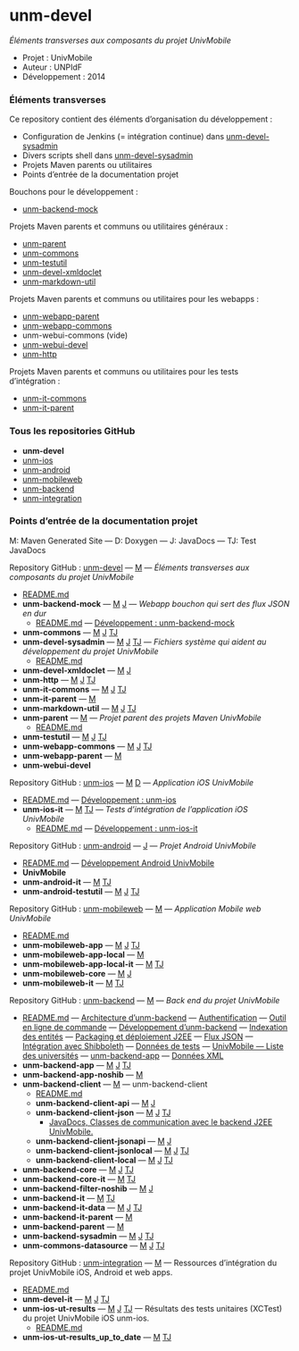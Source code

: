 unm-devel
=========

_Éléments transverses aux composants du projet UnivMobile_

   * Projet : UnivMobile
   * Auteur : UNPIdF
   * Développement : 2014
   
### Éléments transverses

Ce repository contient des éléments d’organisation du développement :

  * Configuration de Jenkins (= intégration continue) dans [unm-devel-sysadmin](https://github.com/univmobile/unm-devel/tree/develop/unm-devel-sysadmin "Projet unm-devel-sysadmin dans GitHub")
  * Divers scripts shell dans [unm-devel-sysadmin](https://github.com/univmobile/unm-devel/tree/develop/unm-devel-sysadmin "Projet unm-devel-sysadmin dans GitHub")
  * Projets Maven parents ou utilitaires 
  * Points d’entrée de la documentation projet
 
Bouchons pour le développement :

  * [unm-backend-mock](https://github.com/univmobile/unm-devel/tree/develop/unm-backend-mock "Projet unm-backend-mock dans GitHub")

Projets Maven parents et communs ou utilitaires généraux :

  * [unm-parent](https://github.com/univmobile/unm-devel/tree/develop/unm-parent "Projet unm-parent dans GitHub")
  * [unm-commons](https://github.com/univmobile/unm-devel/tree/develop/unm-commons "Projet unm-commons dans GitHub")
  * [unm-testutil](https://github.com/univmobile/unm-devel/tree/develop/unm-testutil "Projet unm-testutil dans GitHub")
  * [unm-devel-xmldoclet](https://github.com/univmobile/unm-devel/tree/develop/unm-devel-xmldoclet "Projet unm-devel-xmldoclet dans GitHub")
  * [unm-markdown-util](https://github.com/univmobile/unm-devel/tree/develop/unm-markdown-util "Projet unm-markdown-util dans GitHub")

Projets Maven parents et communs ou utilitaires pour les webapps :

  * [unm-webapp-parent](https://github.com/univmobile/unm-devel/tree/develop/unm-webapp-parent "Projet unm-webapp-parent dans GitHub")
  * [unm-webapp-commons](https://github.com/univmobile/unm-devel/tree/develop/unm-webapp-commons "Projet unm-webapp-commons dans GitHub")
  * unm-webui-commons (vide)
  * [unm-webui-devel](https://github.com/univmobile/unm-devel/tree/develop/unm-webui-devel "Projet unm-webui-devel dans GitHub")
  * [unm-http](https://github.com/univmobile/unm-devel/tree/develop/unm-http "Projet unm-http dans GitHub")

Projets Maven parents et communs ou utilitaires pour les tests d’intégration :

  * [unm-it-commons](https://github.com/univmobile/unm-devel/tree/develop/unm-it-commons "Projet unm-it-commons dans GitHub")
  * [unm-it-parent](https://github.com/univmobile/unm-devel/tree/develop/unm-it-parent "Projet unm-it-parent dans GitHub")

### Tous les repositories GitHub

  * **unm-devel**
  * [unm-ios](https://github.com/univmobile/unm-ios/blob/develop/README.md "Repository GitHub unm-ios")
  * [unm-android](https://github.com/univmobile/unm-android/blob/develop/README.md "Repository GitHub unm-android")
  * [unm-mobileweb](https://github.com/univmobile/unm-mobileweb/blob/develop/README.md "Repository GitHub unm-mobileweb")
  * [unm-backend](https://github.com/univmobile/unm-backend/blob/develop/README.md "Repository GitHub unm-backend")
  * [unm-integration](https://github.com/univmobile/unm-integration/blob/develop/README.md "Repository GitHub unm-integration")
  
  
### Points d’entrée de la documentation projet

M: Maven Generated Site — D: Doxygen — J: JavaDocs — TJ: Test JavaDocs

Repository GitHub : [unm-devel](https://github.com/univmobile/unm-devel "Repository GitHub : unm-devel") —  [M](http://univmobile.vswip.com/nexus/content/sites/pub/unm-devel/0.0.5/ "Maven Generated Site: unm-devel:0.0.5") — _Éléments transverses aux composants du projet UnivMobile_

  * [README.md](https://github.com/univmobile/unm-devel/blob/develop//README.md "README.md")
  * **unm-backend-mock** —  [M](http://univmobile.vswip.com/nexus/content/sites/pub/unm-backend-mock/0.0.5/ "Maven Generated Site: unm-backend-mock:0.0.5") [J](http://univmobile.vswip.com/nexus/content/sites/pub/unm-backend-mock/0.0.5/apidocs/ "JavaDocs: unm-backend-mock:0.0.5") — _Webapp bouchon qui sert des flux JSON en dur_
    * [README.md](https://github.com/univmobile/unm-devel/blob/develop/unm-backend-mock/README.md "README.md") — [Développement : unm-backend-mock](https://github.com/univmobile/unm-devel/blob/develop/unm-backend-mock/Devel.md "Devel.md")
  * **unm-commons** —  [M](http://univmobile.vswip.com/nexus/content/sites/pub/unm-commons/0.0.5/ "Maven Generated Site: unm-commons:0.0.5") [J](http://univmobile.vswip.com/nexus/content/sites/pub/unm-commons/0.0.5/apidocs/ "JavaDocs: unm-commons:0.0.5") [TJ](http://univmobile.vswip.com/nexus/content/sites/pub/unm-commons/0.0.5/testapidocs/ "Test JavaDocs: unm-commons: 0.0.5")
  * **unm-devel-sysadmin** —  [M](http://univmobile.vswip.com/nexus/content/sites/pub/unm-devel-sysadmin/0.0.5/ "Maven Generated Site: unm-devel-sysadmin:0.0.5") [J](http://univmobile.vswip.com/nexus/content/sites/pub/unm-devel-sysadmin/0.0.5/apidocs/ "JavaDocs: unm-devel-sysadmin:0.0.5") [TJ](http://univmobile.vswip.com/nexus/content/sites/pub/unm-devel-sysadmin/0.0.5/testapidocs/ "Test JavaDocs: unm-devel-sysadmin: 0.0.5") — _Fichiers système qui aident au développement du projet UnivMobile_
    * [README.md](https://github.com/univmobile/unm-devel/blob/develop/unm-devel-sysadmin/README.md "README.md")
  * **unm-devel-xmldoclet** —  [M](http://univmobile.vswip.com/nexus/content/sites/pub/unm-devel-xmldoclet/0.0.5/ "Maven Generated Site: unm-devel-xmldoclet:0.0.5") [J](http://univmobile.vswip.com/nexus/content/sites/pub/unm-devel-xmldoclet/0.0.5/apidocs/ "JavaDocs: unm-devel-xmldoclet:0.0.5")
  * **unm-http** —  [M](http://univmobile.vswip.com/nexus/content/sites/pub/unm-http/0.0.5/ "Maven Generated Site: unm-http:0.0.5") [J](http://univmobile.vswip.com/nexus/content/sites/pub/unm-http/0.0.5/apidocs/ "JavaDocs: unm-http:0.0.5") [TJ](http://univmobile.vswip.com/nexus/content/sites/pub/unm-http/0.0.5/testapidocs/ "Test JavaDocs: unm-http: 0.0.5")
  * **unm-it-commons** —  [M](http://univmobile.vswip.com/nexus/content/sites/pub/unm-it-commons/0.0.5/ "Maven Generated Site: unm-it-commons:0.0.5") [J](http://univmobile.vswip.com/nexus/content/sites/pub/unm-it-commons/0.0.5/apidocs/ "JavaDocs: unm-it-commons:0.0.5") [TJ](http://univmobile.vswip.com/nexus/content/sites/pub/unm-it-commons/0.0.5/testapidocs/ "Test JavaDocs: unm-it-commons: 0.0.5")
  * **unm-it-parent** —  [M](http://univmobile.vswip.com/nexus/content/sites/pub/unm-it-parent/0.0.5/ "Maven Generated Site: unm-it-parent:0.0.5")
  * **unm-markdown-util** —  [M](http://univmobile.vswip.com/nexus/content/sites/pub/unm-markdown-util/0.0.5/ "Maven Generated Site: unm-markdown-util:0.0.5") [J](http://univmobile.vswip.com/nexus/content/sites/pub/unm-markdown-util/0.0.5/apidocs/ "JavaDocs: unm-markdown-util:0.0.5") [TJ](http://univmobile.vswip.com/nexus/content/sites/pub/unm-markdown-util/0.0.5/testapidocs/ "Test JavaDocs: unm-markdown-util: 0.0.5")
  * **unm-parent** —  [M](http://univmobile.vswip.com/nexus/content/sites/pub/unm-parent/0.0.5/ "Maven Generated Site: unm-parent:0.0.5") — _Projet parent des projets Maven UnivMobile_
    * [README.md](https://github.com/univmobile/unm-devel/blob/develop/unm-parent/README.md "README.md")
  * **unm-testutil** —  [M](http://univmobile.vswip.com/nexus/content/sites/pub/unm-testutil/0.0.5/ "Maven Generated Site: unm-testutil:0.0.5") [J](http://univmobile.vswip.com/nexus/content/sites/pub/unm-testutil/0.0.5/apidocs/ "JavaDocs: unm-testutil:0.0.5") [TJ](http://univmobile.vswip.com/nexus/content/sites/pub/unm-testutil/0.0.5/testapidocs/ "Test JavaDocs: unm-testutil: 0.0.5")
  * **unm-webapp-commons** —  [M](http://univmobile.vswip.com/nexus/content/sites/pub/unm-webapp-commons/0.0.5/ "Maven Generated Site: unm-webapp-commons:0.0.5") [J](http://univmobile.vswip.com/nexus/content/sites/pub/unm-webapp-commons/0.0.5/apidocs/ "JavaDocs: unm-webapp-commons:0.0.5") [TJ](http://univmobile.vswip.com/nexus/content/sites/pub/unm-webapp-commons/0.0.5/testapidocs/ "Test JavaDocs: unm-webapp-commons: 0.0.5")
  * **unm-webapp-parent** —  [M](http://univmobile.vswip.com/nexus/content/sites/pub/unm-webapp-parent/0.0.5/ "Maven Generated Site: unm-webapp-parent:0.0.5")
  * **unm-webui-devel**

Repository GitHub : [unm-ios](https://github.com/univmobile/unm-ios "Repository GitHub : unm-ios") —  [M](http://univmobile.vswip.com/nexus/content/sites/pub/unm-ios/0.0.5/ "Maven Generated Site: unm-ios:0.0.5") [D](http://univmobile.vswip.com/nexus/content/sites/pub/unm-ios/0.0.5/doxygen/html/ "Doxygen: unm-ios:0.0.5") — _Application iOS UnivMobile_

  * [README.md](https://github.com/univmobile/unm-ios/blob/develop//README.md "README.md") — [Développement : unm-ios](https://github.com/univmobile/unm-ios/blob/develop//Devel.md "Devel.md")
  * **unm-ios-it** —  [M](http://univmobile.vswip.com/nexus/content/sites/pub/unm-ios-it/0.0.5/ "Maven Generated Site: unm-ios-it:0.0.5") [TJ](http://univmobile.vswip.com/nexus/content/sites/pub/unm-ios-it/0.0.5/testapidocs/ "Test JavaDocs: unm-ios-it: 0.0.5") — _Tests d’intégration de l’application iOS UnivMobile_
    * [README.md](https://github.com/univmobile/unm-ios/blob/develop/unm-ios-it/README.md "README.md") — [Développement : unm-ios-it](https://github.com/univmobile/unm-ios/blob/develop/unm-ios-it/Devel.md "Devel.md")

Repository GitHub : [unm-android](https://github.com/univmobile/unm-android "Repository GitHub : unm-android") —  [J](http://univmobile.vswip.com/nexus/content/sites/pub/unm-android/0.0.5/ "JavaDocs: unm-android:0.0.5") — _Projet Android UnivMobile_

  * [README.md](https://github.com/univmobile/unm-android/blob/develop//README.md "README.md") — [Développement Android UnivMobile](https://github.com/univmobile/unm-android/blob/develop//Devel.md "Devel.md")
  * **UnivMobile**
  * **unm-android-it** —  [M](http://univmobile.vswip.com/nexus/content/sites/pub/unm-android-it/0.0.5/ "Maven Generated Site: unm-android-it:0.0.5") [TJ](http://univmobile.vswip.com/nexus/content/sites/pub/unm-android-it/0.0.5/testapidocs/ "Test JavaDocs: unm-android-it: 0.0.5")
  * **unm-android-testutil** —  [M](http://univmobile.vswip.com/nexus/content/sites/pub/unm-android-testutil/0.0.5/ "Maven Generated Site: unm-android-testutil:0.0.5") [J](http://univmobile.vswip.com/nexus/content/sites/pub/unm-android-testutil/0.0.5/apidocs/ "JavaDocs: unm-android-testutil:0.0.5") [TJ](http://univmobile.vswip.com/nexus/content/sites/pub/unm-android-testutil/0.0.5/testapidocs/ "Test JavaDocs: unm-android-testutil: 0.0.5")

Repository GitHub : [unm-mobileweb](https://github.com/univmobile/unm-mobileweb "Repository GitHub : unm-mobileweb") —  [M](http://univmobile.vswip.com/nexus/content/sites/pub/unm-mobileweb/0.0.5/ "Maven Generated Site: unm-mobileweb:0.0.5") — _Application Mobile web UnivMobile_

  * [README.md](https://github.com/univmobile/unm-mobileweb/blob/develop//README.md "README.md")
  * **unm-mobileweb-app** —  [M](http://univmobile.vswip.com/nexus/content/sites/pub/unm-mobileweb-app/0.0.5/ "Maven Generated Site: unm-mobileweb-app:0.0.5") [J](http://univmobile.vswip.com/nexus/content/sites/pub/unm-mobileweb-app/0.0.5/apidocs/ "JavaDocs: unm-mobileweb-app:0.0.5") [TJ](http://univmobile.vswip.com/nexus/content/sites/pub/unm-mobileweb-app/0.0.5/testapidocs/ "Test JavaDocs: unm-mobileweb-app: 0.0.5")
  * **unm-mobileweb-app-local** —  [M](http://univmobile.vswip.com/nexus/content/sites/pub/unm-mobileweb-app-local/0.0.5/ "Maven Generated Site: unm-mobileweb-app-local:0.0.5")
  * **unm-mobileweb-app-local-it** —  [M](http://univmobile.vswip.com/nexus/content/sites/pub/unm-mobileweb-app-local-it/0.0.5/ "Maven Generated Site: unm-mobileweb-app-local-it:0.0.5") [TJ](http://univmobile.vswip.com/nexus/content/sites/pub/unm-mobileweb-app-local-it/0.0.5/testapidocs/ "Test JavaDocs: unm-mobileweb-app-local-it: 0.0.5")
  * **unm-mobileweb-core** —  [M](http://univmobile.vswip.com/nexus/content/sites/pub/unm-mobileweb-core/0.0.5/ "Maven Generated Site: unm-mobileweb-core:0.0.5") [J](http://univmobile.vswip.com/nexus/content/sites/pub/unm-mobileweb-core/0.0.5/apidocs/ "JavaDocs: unm-mobileweb-core:0.0.5")
  * **unm-mobileweb-it** —  [M](http://univmobile.vswip.com/nexus/content/sites/pub/unm-mobileweb-it/0.0.5/ "Maven Generated Site: unm-mobileweb-it:0.0.5") [TJ](http://univmobile.vswip.com/nexus/content/sites/pub/unm-mobileweb-it/0.0.5/testapidocs/ "Test JavaDocs: unm-mobileweb-it: 0.0.5")

Repository GitHub : [unm-backend](https://github.com/univmobile/unm-backend "Repository GitHub : unm-backend") —  [M](http://univmobile.vswip.com/nexus/content/sites/pub/unm-backend/0.0.5/ "Maven Generated Site: unm-backend:0.0.5") — _Back end du projet UnivMobile_

  * [README.md](https://github.com/univmobile/unm-backend/blob/develop//README.md "README.md") — [Architecture d’unm-backend](https://github.com/univmobile/unm-backend/blob/develop//Arch.md "Arch.md") — [Authentification](https://github.com/univmobile/unm-backend/blob/develop//Auth.md "Auth.md") — [Outil en ligne de commande](https://github.com/univmobile/unm-backend/blob/develop//CLI.md "CLI.md") — [Développement d’unm-backend](https://github.com/univmobile/unm-backend/blob/develop//Devel.md "Devel.md") — [Indexation des entités](https://github.com/univmobile/unm-backend/blob/develop//Indexation.md "Indexation.md") — [Packaging et déploiement J2EE](https://github.com/univmobile/unm-backend/blob/develop//J2EE.md "J2EE.md") — [Flux JSON](https://github.com/univmobile/unm-backend/blob/develop//JSON.md "JSON.md") — [Intégration avec Shibboleth](https://github.com/univmobile/unm-backend/blob/develop//Shibboleth.md "Shibboleth.md") — [Données de tests](https://github.com/univmobile/unm-backend/blob/develop//Tests.md "Tests.md") — [UnivMobile — Liste des universités](https://github.com/univmobile/unm-backend/blob/develop//Universities.md "Universities.md") — [unm-backend-app](https://github.com/univmobile/unm-backend/blob/develop//unm-backend-app.md "unm-backend-app.md") — [Données XML](https://github.com/univmobile/unm-backend/blob/develop//XMLData.md "XMLData.md")
  * **unm-backend-app** —  [M](http://univmobile.vswip.com/nexus/content/sites/pub/unm-backend-app/0.0.5/ "Maven Generated Site: unm-backend-app:0.0.5") [J](http://univmobile.vswip.com/nexus/content/sites/pub/unm-backend-app/0.0.5/apidocs/ "JavaDocs: unm-backend-app:0.0.5") [TJ](http://univmobile.vswip.com/nexus/content/sites/pub/unm-backend-app/0.0.5/testapidocs/ "Test JavaDocs: unm-backend-app: 0.0.5")
  * **unm-backend-app-noshib** —  [M](http://univmobile.vswip.com/nexus/content/sites/pub/unm-backend-app-noshib/0.0.5/ "Maven Generated Site: unm-backend-app-noshib:0.0.5")
  * **unm-backend-client** —  [M](http://univmobile.vswip.com/nexus/content/sites/pub/unm-backend-client/0.0.5/ "Maven Generated Site: unm-backend-client:0.0.5") — unm-backend-client
    * [README.md](https://github.com/univmobile/unm-backend/blob/develop/unm-backend-client/README.md "README.md")
    * **unm-backend-client-api** —  [M](http://univmobile.vswip.com/nexus/content/sites/pub/unm-backend-client-api/0.0.5/ "Maven Generated Site: unm-backend-client-api:0.0.5") [J](http://univmobile.vswip.com/nexus/content/sites/pub/unm-backend-client-api/0.0.5/apidocs/ "JavaDocs: unm-backend-client-api:0.0.5")
    * **unm-backend-client-json** —  [M](http://univmobile.vswip.com/nexus/content/sites/pub/unm-backend-client-json/0.0.5/ "Maven Generated Site: unm-backend-client-json:0.0.5") [J](http://univmobile.vswip.com/nexus/content/sites/pub/unm-backend-client-json/0.0.5/apidocs/ "JavaDocs: unm-backend-client-json:0.0.5") [TJ](http://univmobile.vswip.com/nexus/content/sites/pub/unm-backend-client-json/0.0.5/testapidocs/ "Test JavaDocs: unm-backend-client-json: 0.0.5")
      * [JavaDocs, Classes de communication avec le backend J2EE UnivMobile.](http://univmobile.vswip.com/nexus/content/sites/pub/unm-backend-client-json/0.0.5/apidocs/)
    * **unm-backend-client-jsonapi** —  [M](http://univmobile.vswip.com/nexus/content/sites/pub/unm-backend-client-jsonapi/0.0.5/ "Maven Generated Site: unm-backend-client-jsonapi:0.0.5") [J](http://univmobile.vswip.com/nexus/content/sites/pub/unm-backend-client-jsonapi/0.0.5/apidocs/ "JavaDocs: unm-backend-client-jsonapi:0.0.5")
    * **unm-backend-client-jsonlocal** —  [M](http://univmobile.vswip.com/nexus/content/sites/pub/unm-backend-client-jsonlocal/0.0.5/ "Maven Generated Site: unm-backend-client-jsonlocal:0.0.5") [J](http://univmobile.vswip.com/nexus/content/sites/pub/unm-backend-client-jsonlocal/0.0.5/apidocs/ "JavaDocs: unm-backend-client-jsonlocal:0.0.5") [TJ](http://univmobile.vswip.com/nexus/content/sites/pub/unm-backend-client-jsonlocal/0.0.5/testapidocs/ "Test JavaDocs: unm-backend-client-jsonlocal: 0.0.5")
    * **unm-backend-client-local** —  [M](http://univmobile.vswip.com/nexus/content/sites/pub/unm-backend-client-local/0.0.5/ "Maven Generated Site: unm-backend-client-local:0.0.5") [J](http://univmobile.vswip.com/nexus/content/sites/pub/unm-backend-client-local/0.0.5/apidocs/ "JavaDocs: unm-backend-client-local:0.0.5") [TJ](http://univmobile.vswip.com/nexus/content/sites/pub/unm-backend-client-local/0.0.5/testapidocs/ "Test JavaDocs: unm-backend-client-local: 0.0.5")
  * **unm-backend-core** —  [M](http://univmobile.vswip.com/nexus/content/sites/pub/unm-backend-core/0.0.5/ "Maven Generated Site: unm-backend-core:0.0.5") [J](http://univmobile.vswip.com/nexus/content/sites/pub/unm-backend-core/0.0.5/apidocs/ "JavaDocs: unm-backend-core:0.0.5") [TJ](http://univmobile.vswip.com/nexus/content/sites/pub/unm-backend-core/0.0.5/testapidocs/ "Test JavaDocs: unm-backend-core: 0.0.5")
  * **unm-backend-core-it** —  [M](http://univmobile.vswip.com/nexus/content/sites/pub/unm-backend-core-it/0.0.5/ "Maven Generated Site: unm-backend-core-it:0.0.5") [TJ](http://univmobile.vswip.com/nexus/content/sites/pub/unm-backend-core-it/0.0.5/testapidocs/ "Test JavaDocs: unm-backend-core-it: 0.0.5")
  * **unm-backend-filter-noshib** —  [M](http://univmobile.vswip.com/nexus/content/sites/pub/unm-backend-filter-noshib/0.0.5/ "Maven Generated Site: unm-backend-filter-noshib:0.0.5") [J](http://univmobile.vswip.com/nexus/content/sites/pub/unm-backend-filter-noshib/0.0.5/apidocs/ "JavaDocs: unm-backend-filter-noshib:0.0.5")
  * **unm-backend-it** —  [M](http://univmobile.vswip.com/nexus/content/sites/pub/unm-backend-it/0.0.5/ "Maven Generated Site: unm-backend-it:0.0.5") [TJ](http://univmobile.vswip.com/nexus/content/sites/pub/unm-backend-it/0.0.5/testapidocs/ "Test JavaDocs: unm-backend-it: 0.0.5")
  * **unm-backend-it-data** —  [M](http://univmobile.vswip.com/nexus/content/sites/pub/unm-backend-it-data/0.0.5/ "Maven Generated Site: unm-backend-it-data:0.0.5") [J](http://univmobile.vswip.com/nexus/content/sites/pub/unm-backend-it-data/0.0.5/apidocs/ "JavaDocs: unm-backend-it-data:0.0.5") [TJ](http://univmobile.vswip.com/nexus/content/sites/pub/unm-backend-it-data/0.0.5/testapidocs/ "Test JavaDocs: unm-backend-it-data: 0.0.5")
  * **unm-backend-it-parent** —  [M](http://univmobile.vswip.com/nexus/content/sites/pub/unm-backend-it-parent/0.0.5/ "Maven Generated Site: unm-backend-it-parent:0.0.5")
  * **unm-backend-parent** —  [M](http://univmobile.vswip.com/nexus/content/sites/pub/unm-backend-parent/0.0.5/ "Maven Generated Site: unm-backend-parent:0.0.5")
  * **unm-backend-sysadmin** —  [M](http://univmobile.vswip.com/nexus/content/sites/pub/unm-backend-sysadmin/0.0.5/ "Maven Generated Site: unm-backend-sysadmin:0.0.5") [J](http://univmobile.vswip.com/nexus/content/sites/pub/unm-backend-sysadmin/0.0.5/apidocs/ "JavaDocs: unm-backend-sysadmin:0.0.5") [TJ](http://univmobile.vswip.com/nexus/content/sites/pub/unm-backend-sysadmin/0.0.5/testapidocs/ "Test JavaDocs: unm-backend-sysadmin: 0.0.5")
  * **unm-commons-datasource** —  [M](http://univmobile.vswip.com/nexus/content/sites/pub/unm-commons-datasource/0.0.5/ "Maven Generated Site: unm-commons-datasource:0.0.5") [J](http://univmobile.vswip.com/nexus/content/sites/pub/unm-commons-datasource/0.0.5/apidocs/ "JavaDocs: unm-commons-datasource:0.0.5") [TJ](http://univmobile.vswip.com/nexus/content/sites/pub/unm-commons-datasource/0.0.5/testapidocs/ "Test JavaDocs: unm-commons-datasource: 0.0.5")

Repository GitHub : [unm-integration](https://github.com/univmobile/unm-integration "Repository GitHub : unm-integration") —  [M](http://univmobile.vswip.com/nexus/content/sites/pub/unm-integration/0.0.5/ "Maven Generated Site: unm-integration:0.0.5") — Ressources d’intégration du projet UnivMobile iOS, Android et web apps.

  * [README.md](https://github.com/univmobile/unm-integration/blob/develop//README.md "README.md")
  * **unm-devel-it** —  [M](http://univmobile.vswip.com/nexus/content/sites/pub/unm-devel-it/0.0.5/ "Maven Generated Site: unm-devel-it:0.0.5") [J](http://univmobile.vswip.com/nexus/content/sites/pub/unm-devel-it/0.0.5/apidocs/ "JavaDocs: unm-devel-it:0.0.5") [TJ](http://univmobile.vswip.com/nexus/content/sites/pub/unm-devel-it/0.0.5/testapidocs/ "Test JavaDocs: unm-devel-it: 0.0.5")
  * **unm-ios-ut-results** —  [M](http://univmobile.vswip.com/nexus/content/sites/pub/unm-ios-ut-results/0.0.5/ "Maven Generated Site: unm-ios-ut-results:0.0.5") [J](http://univmobile.vswip.com/nexus/content/sites/pub/unm-ios-ut-results/0.0.5/apidocs/ "JavaDocs: unm-ios-ut-results:0.0.5") [TJ](http://univmobile.vswip.com/nexus/content/sites/pub/unm-ios-ut-results/0.0.5/testapidocs/ "Test JavaDocs: unm-ios-ut-results: 0.0.5") — Résultats des tests unitaires (XCTest) du projet UnivMobile iOS unm-ios.
    * [README.md](https://github.com/univmobile/unm-integration/blob/develop/unm-ios-ut-results/README.md "README.md")
  * **unm-ios-ut-results_up_to_date** —  [M](http://univmobile.vswip.com/nexus/content/sites/pub/unm-ios-ut-results_up_to_date/0.0.5/ "Maven Generated Site: unm-ios-ut-results_up_to_date:0.0.5") [TJ](http://univmobile.vswip.com/nexus/content/sites/pub/unm-ios-ut-results_up_to_date/0.0.5/testapidocs/ "Test JavaDocs: unm-ios-ut-results_up_to_date: 0.0.5")
